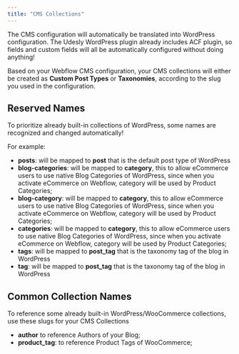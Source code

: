```yaml
---
title: "CMS Collections"
---
```


The CMS configuration will automatically be translated into WordPress configuration. The Udesly WordPress plugin already includes ACF plugin, so fields and custom fields will all be automatically configured without doing anything! 

Based on your Webflow CMS configuration, your CMS collections will either be created as **Custom Post Types** or **Taxonomies**, according to the slug you used in the configuration.

## Reserved Names

To prioritize already built-in collections of WordPress, some names are recognized and changed automatically!

For example:

* **posts**: will be mapped to **post** that is the default post type of WordPress
* **blog-categories**: will be mapped to **category**, this to allow eCommerce users to use native Blog Categories of WordPress, since when you activate eCommerce on Webflow, category will be used by Product Categories;
* **blog-category**: will be mapped to **category**, this to allow eCommerce users to use native Blog Categories of WordPress, since when you activate eCommerce on Webflow, category will be used by Product Categories;
* **categories**: will be mapped to **category**, this to allow eCommerce users to use native Blog Categories of WordPress, since when you activate eCommerce on Webflow, category will be used by Product Categories;
* **tags**: will be mapped to **post_tag** that is the taxonomy tag of the blog in WordPress
* **tag**: will be mapped to **post_tag** that is the taxonomy tag of the blog in WordPress

## Common Collection Names

To reference some already built-in WordPress/WooCommerce collections, use these slugs for your CMS Collections

* **author** to reference Authors of your Blog;
* **product_tag**: to reference Product Tags of WooCommerce;


